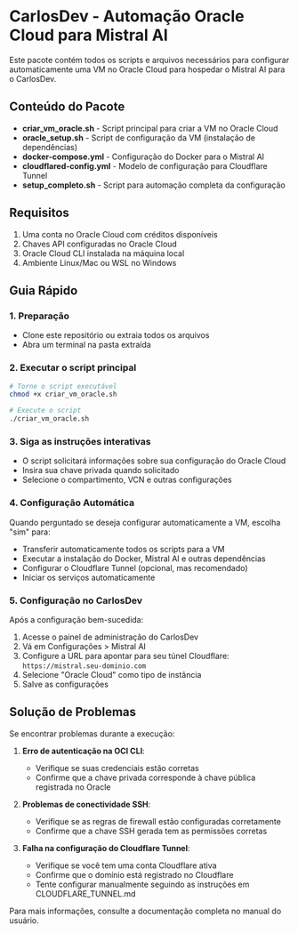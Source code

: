 # CarlosDev - Automação Oracle Cloud para Mistral AI

Este pacote contém todos os scripts e arquivos necessários para configurar automaticamente uma VM no Oracle Cloud para hospedar o Mistral AI para o CarlosDev.

## Conteúdo do Pacote

- **criar_vm_oracle.sh** - Script principal para criar a VM no Oracle Cloud
- **oracle_setup.sh** - Script de configuração da VM (instalação de dependências)
- **docker-compose.yml** - Configuração do Docker para o Mistral AI
- **cloudflared-config.yml** - Modelo de configuração para Cloudflare Tunnel
- **setup_completo.sh** - Script para automação completa da configuração

## Requisitos

1. Uma conta no Oracle Cloud com créditos disponíveis
2. Chaves API configuradas no Oracle Cloud 
3. Oracle Cloud CLI instalada na máquina local
4. Ambiente Linux/Mac ou WSL no Windows

## Guia Rápido

### 1. Preparação

- Clone este repositório ou extraia todos os arquivos
- Abra um terminal na pasta extraída

### 2. Executar o script principal

```bash
# Torne o script executável
chmod +x criar_vm_oracle.sh

# Execute o script
./criar_vm_oracle.sh
```

### 3. Siga as instruções interativas

- O script solicitará informações sobre sua configuração do Oracle Cloud
- Insira sua chave privada quando solicitado
- Selecione o compartimento, VCN e outras configurações

### 4. Configuração Automática

Quando perguntado se deseja configurar automaticamente a VM, escolha "sim" para:

- Transferir automaticamente todos os scripts para a VM
- Executar a instalação do Docker, Mistral AI e outras dependências
- Configurar o Cloudflare Tunnel (opcional, mas recomendado)
- Iniciar os serviços automaticamente

### 5. Configuração no CarlosDev

Após a configuração bem-sucedida:

1. Acesse o painel de administração do CarlosDev
2. Vá em Configurações > Mistral AI
3. Configure a URL para apontar para seu túnel Cloudflare: `https://mistral.seu-dominio.com`
4. Selecione "Oracle Cloud" como tipo de instância
5. Salve as configurações

## Solução de Problemas

Se encontrar problemas durante a execução:

1. **Erro de autenticação na OCI CLI**:
   - Verifique se suas credenciais estão corretas
   - Confirme que a chave privada corresponde à chave pública registrada no Oracle

2. **Problemas de conectividade SSH**:
   - Verifique se as regras de firewall estão configuradas corretamente
   - Confirme que a chave SSH gerada tem as permissões corretas

3. **Falha na configuração do Cloudflare Tunnel**:
   - Verifique se você tem uma conta Cloudflare ativa
   - Confirme que o domínio está registrado no Cloudflare
   - Tente configurar manualmente seguindo as instruções em CLOUDFLARE_TUNNEL.md

Para mais informações, consulte a documentação completa no manual do usuário.